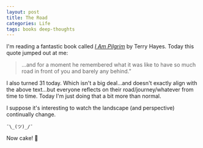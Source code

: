 ```yaml
---
layout: post
title: The Road
categories: Life
tags: books deep-thoughts
---
```

I'm reading a fantastic book called [_I Am Pilgrim_](http://www.amazon.com/I-Am-Pilgrim-A-Thriller/dp/1439177732) by Terry Hayes. Today this quote jumped out at me:

> ...and for a moment he remembered what it was like to have so much road in front of you and barely any behind.”

I also turned 31 today. Which isn't a big deal...and doesn't exactly align with the above text...but everyone reflects on their road/journey/whatever from time to time. Today I'm just doing that a bit more than normal.

I suppose it's interesting to watch the landscape (and perspective) continually change.

`¯\_(ツ)_/¯`

Now cake! :cake: